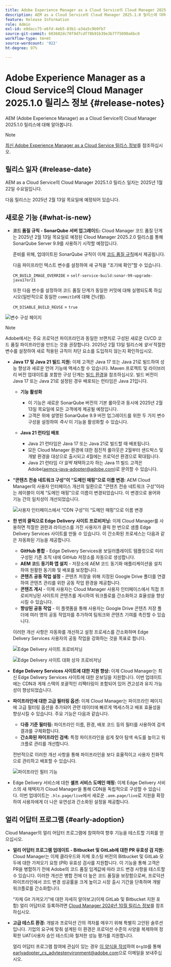 ```yaml
---
title: Adobe Experience Manager as a Cloud Service의 Cloud Manager 2025.1.0 릴리스 정보
description: AEM as a Cloud Service의 Cloud Manager 2025.1.0 릴리스에 대해 알아봅니다.
feature: Release Information
role: Admin
exl-id: e0dacc75-e6fd-4eb5-83b1-a34a5c9b9fb7
source-git-commit: 603602dc70f9d7cdf78b91b39e3b7ff5090a6bc0
workflow-type: tm+mt
source-wordcount: '922'
ht-degree: 97%

---
```


# Adobe Experience Manager as a Cloud Service의 Cloud Manager 2025.1.0 릴리스 정보 {#release-notes}

<!-- https://wiki.corp.adobe.com/pages/viewpage.action?pageId=3389843928 -->

AEM (Adobe Experience Manager) as a Cloud Service의 Cloud Manager 2025.1.0 릴리스에 대해 알아봅니다.

>[!NOTE]
>
>[최신 Adobe Experience Manager as a Cloud Service 릴리스 정보](/help/release-notes/release-notes-cloud/release-notes-current.md)를 참조하십시오.

## 릴리스 일자 {#release-date}

AEM as a Cloud Service의 Cloud Manager 2025.1.0 릴리스 일자는 2025년 1월 22일 수요일입니다.

다음 릴리스는 2025년 2월 13일 목요일에 예정되어 있습니다.


## 새로운 기능 {#what-is-new}

* **코드 품질 규칙 - SonarQube 서버 업그레이드:** Cloud Manager 코드 품질 단계는 2025년 2월 13일 목요일로 예정된 Cloud Manager 2025.2.0 릴리스를 통해 SonarQube Server 9.9를 사용하기 시작할 예정입니다.

  준비를 위해, 업데이트된 SonarQube 규칙이 이제 [코드 품질 규칙](/help/implementing/cloud-manager/code-quality-testing.md#understanding-code-quality-rules)에서 제공됩니다.

  다음 파이프라인 텍스트 변수를 설정하여 새 규칙을 “조기에 확인”할 수 있습니다.

  `CM_BUILD_IMAGE_OVERRIDE` = `self-service-build:sonar-99-upgrade-java17or21`

  또한 다음 변수를 설정하여 코드 품질 단계가 동일한 커밋에 대해 실행되도록 하십시오(일반적으로 동일한 `commitId`에 대해 건너뜀).

  `CM_DISABLE_BUILD_REUSE` = `true`

![변수 구성 페이지](/help/implementing/cloud-manager/release-notes/assets/variables-config.png)

>[!NOTE]
>
>Adobe에서는 주요 프로덕션 파이프라인과 동일한 브랜치로 구성된 새로운 CI/CD 코드 품질 파이프라인을 만드는 것을 권장합니다. 2025년 2월 13일 릴리스에 *앞서* 적절한 변수를 설정하여 새로 적용된 규칙이 차단 요소를 도입하지 않는지 확인하십시오.

* **Java 17 및 Java 21 빌드 지원:** 이제 고객은 Java 17 또는 Java 21로 빌드하여 성능 향상과 새로운 언어 기능에 액세스할 수 있습니다. Maven 프로젝트 및 라이브러리 버전 업데이트를 포함한 구성 단계는 [빌드 환경](/help/implementing/cloud-manager/getting-access-to-aem-in-cloud/build-environment-details.md)을 참조하십시오. 빌드 버전이 Java 17 또는 Java 21로 설정된 경우 배포되는 런타임은 Java 21입니다.

   * **기능 활성화**
      * 이 기능은 새로운 SonarQube 버전의 기본 롤아웃과 동시에 2025년 2월 13일 목요일에 모든 고객에게 제공될 예정입니다.
      * 고객은 위에 설명된 SonarQube 9.9 버전 업그레이드를 위한 두 가지 변수 구성을 설정하여 *즉시* 이 기능을 활성화할 수 있습니다.

   * **Java 21 런타임 배포**
      * Java 21 런타임은 Java 17 또는 Java 21로 빌드할 때 배포됩니다.
      * 모든 Cloud Manager 환경에 대한 점진적 롤아웃은 2월부터 샌드박스 및 개발 환경을 대상으로 출시되고 4월에는 프로덕션 환경으로 확대됩니다.
      * Java 21 런타임 *더 일찍* 채택하고자 하는 Java 11 빌드 고객은 Adobe([aemcs-java-adopter@adobe.com](mailto:aemcs-java-adopter@adobe.com))로 문의할 수 있습니다.

* **“콘텐츠 전송 네트워크 구성”이 “도메인 매핑”으로 이름 변경:** AEM Cloud Manager의 사용자 인터페이스 개선의 일환으로 “콘텐츠 전송 네트워크 구성”이라는 레이블이 이제 “도메인 매핑”으로 이름이 변경되었습니다. 이 변경으로 용어와 기능 간의 일치성이 개선되었습니다. <!-- CMGR-64738 -->

  ![사용자 인터페이스에서 “CDN 구성”이 “도메인 매핑”으로 이름 변경](/help/implementing/cloud-manager/release-notes/assets/domain-mappings.png)

* **한 번의 클릭으로 Edge Delivery 사이트 프로비저닝:** 이제 Cloud Manager를 사용하면 적절한 권한과 라이선스를 가진 사용자가 클릭 한 번으로 샘플 Edge Delivery Services 사이트를 만들 수 있습니다. 이 간소화된 프로세스는 다음과 같은 자동화된 기능을 제공합니다.

   * **GitHub 통합** - Edge Delivery Services용 보일러플레이트 템플릿으로 미리 구성된 기존 조직 내에 GitHub 저장소를 자동으로 생성합니다.
   * **AEM 코드 동기화 앱 설치** - 저장소에 AEM 코드 동기화 애플리케이션을 설치하여 원활한 동기화 및 배포를 보장합니다.
   * **콘텐츠 공동 작업 설정** - 콘텐츠 저장을 위해 지정된 Google Drive 폴더를 연결하여 콘텐츠 관리를 위한 공동 작업 환경을 제공합니다.
   * **콘텐츠 게시** - 이제 사용자는 Cloud Manager 사용자 인터페이스에서 직접 프로비저닝된 사이트의 콘텐츠를 게시하여 워크플로를 간소화하고 효율성을 향상시킬 수 있습니다.
   * **향상된 공동 작업** - 이 플랫폼을 통해 사용자는 Google Drive 콘텐츠 저장 폴더에 여러 명의 공동 작업자를 추가하여 팀워크와 콘텐츠 기여를 촉진할 수 있습니다.

  이러한 개선 사항은 자동화를 개선하고 설정 프로세스를 간소화하며 Edge Delivery Services 사용자의 공동 작업을 강화하는 것을 목표로 합니다. <!-- CMGR-59362 -->

  ![Edge Delivery 사이트 프로비저닝](/help/implementing/cloud-manager/release-notes/assets/eds-one-click-60.png)

  ![Edge Delivery 사이트 대화 상자 프로비저닝](/help/implementing/cloud-manager/release-notes/assets/eds-provision-60.png)

* **Edge Delivery Services 사이트에 대한 지원 향상:** 이제 Cloud Manager는 최신 Edge Delivery Services 사이트에 대한 온보딩을 지원합니다. 이번 업데이트에는 CDN과 게재 스택의 포괄적인 리팩터링이 포함되어 있어 견고성과 유지 가능성이 향상되었습니다.

* **파이프라인에 대한 고급 필터링 옵션:** 이제 Cloud Manager는 파이프라인 페이지에 고급 필터링 옵션을 추가되어 관련 데이터에 빠르게 액세스하고 배포 효율성을 향상시킬 수 있습니다. 주요 기능은 다음과 같습니다.

   * **다중 기준 필터링:** 파이프라인 이름, 환경, 배포 코드 등의 필터를 사용하여 검색 결과를 구체화합니다.
   * **간소화된 파이프라인 검색:** 특정 파이프라인을 쉽게 찾아 탐색 속도를 높이고 워크플로 관리를 개선합니다.

  전반적으로 이러한 개선 사항을 통해 파이프라인을 보다 효율적이고 사용자 친화적으로 관리하고 배포할 수 있습니다.

  ![파이프라인 필터 기능](/help/implementing/cloud-manager/release-notes/assets/pipeline-filters.png)

* Edge Delivery 서비스에 대한 **셀프 서비스 도메인 매핑:** 이제 Edge Delivery 서비스의 새 채택자가 Cloud Manager을 통해 CDN을 독립적으로 구성할 수 있습니다. 이번 업데이트는 `.hlx.page/live`에서 새로운 `.aem.page/live`로 지원을 확장하여 사용자에게 더 나은 유연성과 간소화된 설정을 제공합니다.

## 얼리 어답터 프로그램 {#early-adoption}

Cloud Manager의 얼리 어답터 프로그램에 참여하여 향후 기능을 테스트할 기회를 얻으십시오.

* **얼리 어답터 프로그램 업데이트 - Bitbucket 및 GitLab에 대한 PR 유효성 검 지원:** Cloud Manager는 이제 클라우드와 자체 호스팅 버전의 Bitbucket 및 GitLab 모두에 대한 가져오기 요청 (PR) 유효성 검사를 지원합니다. 이 기능을 통해 고객은 PR을 병합하기 전에 Adobe의 코드 품질 임계값에 따라 코드 변경 사항을 테스트할 수 있습니다. 이러한 개선은 병합 전에 더 높은 코드 품질을 보장함으로써, 프로덕션 파이프라인에서 코드 변경 성공률을 크게 높이고 시장 출시 기간을 단축하며 개발 워크플로를 간소화합니다.

  “자체 Git 가져오기”에 대한 자세히 알아보고(이제 GitLab 및 Bitbucket 지원 포함) 얼리 어답터로 등록하려면 [Cloud Manager 2024년 10월 릴리스 정보](/help/implementing/cloud-manager/release-notes/2024/2024-10-0.md##gitlab-bitbucket)를 참조하십시오.

* **고급 테스트 환경:** 개발과 프로덕션 간의 격차를 메우기 위해 특별히 고안된 솔루션입니다. 기업의 요구에 맞춰 설계된 이 환경은 프로덕션 수준의 사양을 복제하여 정확한 UAT(사용자 승인 테스트)와 철저한 성능 평가를 지원합니다.

  얼리 어답터 프로그램 참여에 관심이 있는 경우 [이 양식을 작성](https://nam04.safelinks.protection.outlook.com/?url=https%3A%2F%2Furldefense.com%2Fv3%2F__https%3A%2Fwww.feedbackprogram.adobe.com%2Fh%2Fs%2F6N425LYG1jQ1Nc0F20Zllt__%3B!!OgNkHJCYlf_CHg!fIp-QrZ9si3kcUIjRCniEzqAAa8FcU1iN34SGQFtlcQ36eUQXOZWbDHP7oZajqddgpuOMAVL5CQpkZ6ths76Qks8%24&amp;data=05%7C02%7Cpanchapa%40adobe.com%7Cf81bcaa4b20544f1818b08dccd07c78c%7Cfa7b1b5a7b34438794aed2c178decee1%7C0%7C0%7C638610680502164019%7CUnknown%7CTWFpbGZsb3d8eyJWIjoiMC4wLjAwMDAiLCJQIjoiV2luMzIiLCJBTiI6Ik1haWwiLCJXVCI6Mn0%3D%7C0%7C%7C%7C&amp;sdata=aGo6zz2ldPrta4lpvo3CLNENR5ghHDDCPbG1adUaNZQ%3D&amp;reserved=0)하여 `OrgID`를 통해 [earlyadopter_cs_advtestenvironment@adobe.com](mailto:earlyadopter_cs_advtestenvironment@adobe.com)으로 이메일을 보내주십시오.



<!-- ## Bug fixes -->




<!-- ## Known issues {#known-issues} -->
